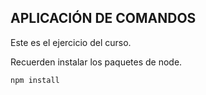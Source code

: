 
## APLICACIÓN DE COMANDOS


Este es el ejercicio del curso.

Recuerden instalar los paquetes de node.

```
npm install
```